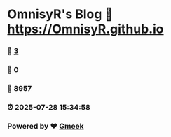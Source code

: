 # OmnisyR's Blog :link: https://OmnisyR.github.io 
### :page_facing_up: [3](https://OmnisyR.github.io/tag.html) 
### :speech_balloon: 0 
### :hibiscus: 8957 
### :alarm_clock: 2025-07-28 15:34:58 
### Powered by :heart: [Gmeek](https://github.com/Meekdai/Gmeek)
